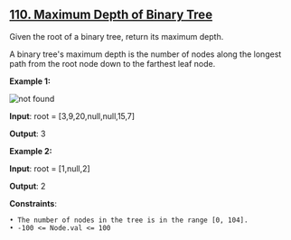 <h2><a href="https://leetcode.com/problems/maximum-depth-of-binary-tree/description/">110. Maximum Depth of Binary Tree</a></h2>

Given the root of a binary tree, return its maximum depth.

A binary tree's maximum depth is the number of nodes along the longest path from the root node down to the farthest leaf node.

**Example 1:**

<img src="https://assets.leetcode.com/uploads/2021/02/19/tree1.jpg" alt="not found">

**Input**: root = [3,9,20,null,null,15,7]

**Output**: 3

**Example 2:**

**Input**: root = [1,null,2]

**Output**: 2

**Constraints**:

    • The number of nodes in the tree is in the range [0, 104].
    • -100 <= Node.val <= 100